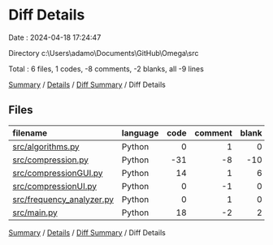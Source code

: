# Diff Details

Date : 2024-04-18 17:24:47

Directory c:\\Users\\adamo\\Documents\\GitHub\\Omega\\src

Total : 6 files,  1 codes, -8 comments, -2 blanks, all -9 lines

[Summary](results.md) / [Details](details.md) / [Diff Summary](diff.md) / Diff Details

## Files
| filename | language | code | comment | blank | total |
| :--- | :--- | ---: | ---: | ---: | ---: |
| [src/algorithms.py](/src/algorithms.py) | Python | 0 | 1 | 0 | 1 |
| [src/compression.py](/src/compression.py) | Python | -31 | -8 | -10 | -49 |
| [src/compressionGUI.py](/src/compressionGUI.py) | Python | 14 | 1 | 6 | 21 |
| [src/compressionUI.py](/src/compressionUI.py) | Python | 0 | -1 | 0 | -1 |
| [src/frequency_analyzer.py](/src/frequency_analyzer.py) | Python | 0 | 1 | 0 | 1 |
| [src/main.py](/src/main.py) | Python | 18 | -2 | 2 | 18 |

[Summary](results.md) / [Details](details.md) / [Diff Summary](diff.md) / Diff Details
